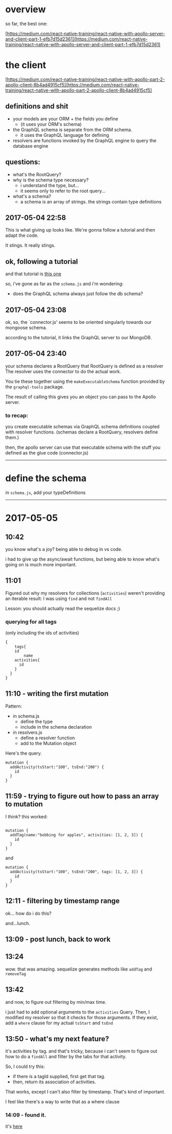 # overview

so far, the best one:

[https://medium.com/react-native-training/react-native-with-apollo-server-and-client-part-1-efb7d15d2361](https://medium.com/react-native-training/react-native-with-apollo-server-and-client-part-1-efb7d15d2361)

# the client

[https://medium.com/react-native-training/react-native-with-apollo-part-2-apollo-client-8b4ad4915cf5](https://medium.com/react-native-training/react-native-with-apollo-part-2-apollo-client-8b4ad4915cf5)


## definitions and shit

- your models are your ORM + the fields you define
  - (it uses your ORM's schema)
- the GraphQL schema is separate from the ORM schema.
  - it uses the GraphQL language for defining 
- resolvers are functions invoked by the GraphQL engine to query the database engine

## questions:

- what's the RootQuery?
- why is the schema type necessary?
  - i understand the type, but...
  - it seems only to refer to the root query...
- what's a schema?
  - a schema is an array of strings. the strings contain type definitions




## 2017-05-04 22:58

This is what giving up looks like.
We're gonna follow a tutorial and then adapt the code.

It stings. It really stings.

## ok, following a tutorial

and that tutorial is [this one](https://medium.com/react-native-training/react-native-with-apollo-server-and-client-part-1-efb7d15d2361)

so, i've gone as far as the `schema.js` and i'm wondering:

- does the GraphQL schema always just follow the db schema?

## 2017-05-04 23:08

ok, so, the `connector.js' seems to be oriented singularly
towards our mongoose schema.

according to the tutorial, it links the GraphQL server to our MongoDB.

## 2017-05-04 23:40

your schema declares a RootQuery
that RootQuery is defined as a resolver
The resolver uses the connector to do the actual work.


You tie these together using the `makeExecutableSchema` function
provided by the `graphql-tools` package.

The result of calling this gives you an object you can pass to the Apollo server.


### to recap:

you create executable schemas via GraphQL schema definitions
coupled with resolver functions.
(schemas declare a RootQuery, resolvers define them.)

then, the apollo server can use that executable schema with the
stuff you defined as the glue code (connector.js)





---


# define the schema

in `schema.js`, add your typeDefinitions


---

# 2017-05-05

## 10:42

you know what's a joy?
being able to debug in vs code.

i had to give up the async/await functions, but
being able to know what's going on is much more important.


## 11:01

Figured out why my resolvers for collections (`activities`) weren't
providing an iterable result: I was using `find` and not `findAll`

Lesson: you should actually read the sequelize docs ;)


### querying for all tags

(only including the ids of activities)

```
{
	tags{
    id
		name
    activities{
      id
    }
  }
}
```

## 11:10 - writing the first mutation

Pattern:
- in schema.js
  - define the type
  - include in the schema declaration
- in resolvers.js
  - define a resolver function
  - add to the Mutation object

Here's the query.

```
mutation {
  addActivity(tsStart:"100", tsEnd:"200") {
    id
  }
}
```


## 11:59 - trying to figure out how to pass an array to mutation

I think? this worked:

```

mutation {
  addTag(name:"bobbing for apples", activities: [1, 2, 3]) {
    id
  }
}
```

and
```
mutation {
  addActivity(tsStart:"100", tsEnd:"200", tags: [1, 2, 3]) {
    id
  }
}
```

## 12:11 - filtering by timestamp range

ok... how do i do this?

and...lunch.

## 13:09 - post lunch, back to work

## 13:24

wow. that was amazing.
sequelize generates methods like `addTag` and `removeTag`


## 13:42

and now, to figure out filtering by min/max time.

i just had to add optional arguments to the `activities` Query.
Then, I modified my resolver so that it checks for those
arguments. If they exist, add a `where` clause for my
actual `tsStart` and `tsEnd`

## 13:50 - what's my next feature?

it's activities by tag.
and that's tricky, because i can't seem to figure out how
to do a `findAll` and filter by the tabs for that activity.

So, I could try this:

- if there is a tagId supplied, first get that tag.
- then, return its association of activities.

That works, except I can't also filter by timestamp.
That's kind of important.

I feel like there's a way to write that as a where clause

### 14:09 - found it.

it's [here](http://docs.sequelizejs.com/en/v3/docs/querying/#relations-associations)

